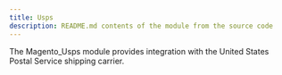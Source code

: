 ```yaml
---
title: Usps
description: README.md contents of the module from the source code
---
```


The Magento_Usps module provides integration with the United States Postal Service shipping carrier.

